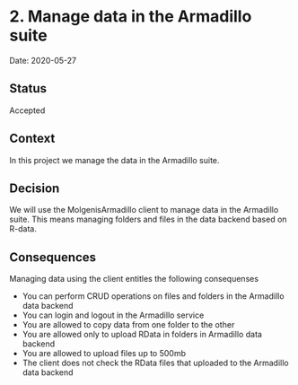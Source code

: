 # 2. Manage data in the Armadillo suite

Date: 2020-05-27

## Status

Accepted

## Context

In this project we manage the data in the Armadillo suite. 

## Decision

We will use the MolgenisArmadillo client to manage data in the Armadillo suite. This means managing folders and files in the data backend based on R-data.

## Consequences
Managing data using the client entitles the following consequenses
- You can perform CRUD operations on files and folders in the Armadillo data backend
- You can login and logout in the Armadillo service
- You are allowed to copy data from one folder to the other
- You are allowed only to upload RData in folders in Armadillo data backend
- You are allowed to upload files up to 500mb
- The client does not check the RData files that uploaded to the Armadillo data backend

